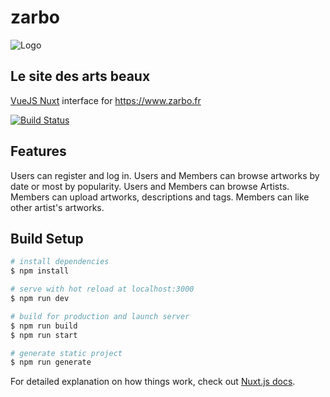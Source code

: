# zarbo

![Logo](static/apple-touch-icon.png)



## Le site des arts beaux

[VueJS Nuxt](https://nuxtjs.org/) interface for https://www.zarbo.fr

[![Build Status](https://img.shields.io/github/workflow/status/thierry-guedj/zarbo-UI/CI)](https://github.com/thierry-guedj/zarbo-UI/actions?query=workflow%3ACI)

## Features
Users can register and log in.
Users and Members can browse artworks by date or most by popularity.
Users and Members can browse Artists.
Members can upload artworks, descriptions and tags.
Members can like other artist's artworks.

## Build Setup

```bash
# install dependencies
$ npm install

# serve with hot reload at localhost:3000
$ npm run dev

# build for production and launch server
$ npm run build
$ npm run start

# generate static project
$ npm run generate
```

For detailed explanation on how things work, check out [Nuxt.js docs](https://nuxtjs.org).
